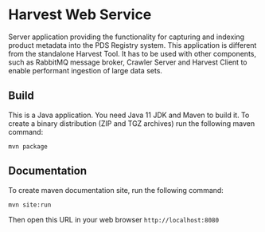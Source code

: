 # Harvest Web Service

Server application providing the functionality for capturing and indexing product metadata into the PDS Registry system. 
This application is different from the standalone Harvest Tool. 
It has to be used with other components, such as RabbitMQ message broker, Crawler Server and Harvest Client 
to enable performant ingestion of large data sets. 

## Build
This is a Java application. You need Java 11 JDK and Maven to build it.
To create a binary distribution (ZIP and TGZ archives) run the following maven command:

```
mvn package
``` 

## Documentation
To create maven documentation site, run the following command:

```
mvn site:run
```
Then open this URL in your web browser `http://localhost:8080`

